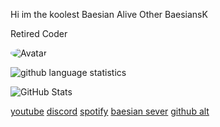 Hi im the koolest Baesian Alive Other BaesiansK

Retired Coder 

<img src="https://cdn.discordapp.com/attachments/775212346401620018/781547766890496030/IMG_exlaqu.gif" alt="Avatar" style="border-radius: 75%;">

![github language statistics](https://github-readme-stats.vercel.app/api/top-langs/?username=9AESIAN&show_icons=true&layout=compact&theme=tokyonight)

![GitHub Stats](https://github-readme-stats.vercel.app/api?username=9AESIAN&show_icons=true&theme=dark)


<a href="https://www.https://www.youtube.com/channel/UCxMk-osy-Ar3LYSlPLX6WZg">youtube</a>
<a href="https://dsc.bio/treeshing">discord</a>
<a href="https://open.spotify.com/user/wxx8fw2khtw68ur1qxjt3iasf">spotify</a>
<a href="https://discord.gg/5NwuYxx6Rk">baesian sever</a>
<a href="https://github.com/bullyed">github alt</a>
